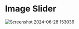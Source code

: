 # Image Slider
![Screenshot 2024-06-28 153036](https://github.com/umair7228/TechNetCloud-Internship-Tasks/assets/154393500/a728e272-33e7-446d-8238-9e4c6383995f)
